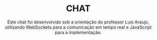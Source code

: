 <h1 align="center">CHAT</h1>

<p align="center">Este chat foi desenvolvido sob a orientação do professor Luis Araujo, utilizando WebSockets para a comunicação em tempo real e JavaScript para a implementação.</p>
